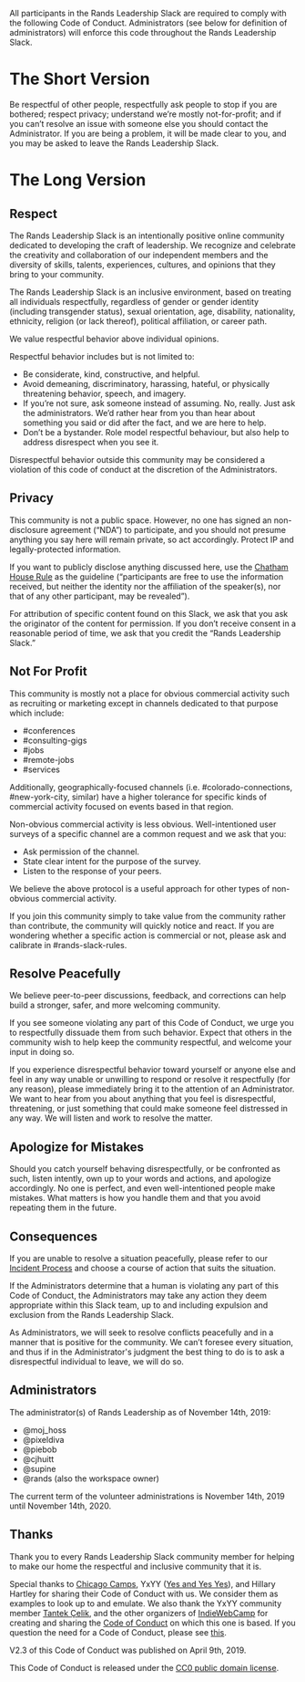 All participants in the Rands Leadership Slack are required to comply with the following Code of Conduct. Administrators (see below for definition of administrators) will enforce this code throughout the Rands Leadership Slack.

# The Short Version

Be respectful of other people, respectfully ask people to stop if you are bothered; respect privacy; understand we’re mostly not-for-profit; and if you can’t resolve an issue with someone else you should contact the Administrator. If you are being a problem, it will be made clear to you, and you may be asked to leave the Rands Leadership Slack. 

# The Long Version

## Respect

The Rands Leadership Slack is an intentionally positive online community dedicated to developing the craft of leadership. We recognize and celebrate the creativity and collaboration of our independent members and the diversity of skills, talents, experiences, cultures, and opinions that they bring to your community. 

The Rands Leadership Slack is an inclusive environment, based on treating all individuals respectfully, regardless of gender or gender identity (including transgender status), sexual orientation, age, disability, nationality, ethnicity, religion (or lack thereof), political affiliation, or career path.

We value respectful behavior above individual opinions.

Respectful behavior includes but is not limited to:

* Be considerate, kind, constructive, and helpful.
* Avoid demeaning, discriminatory, harassing, hateful, or physically threatening behavior, speech, and imagery.
* If you’re not sure, ask someone instead of assuming. No, really. Just ask the administrators. We’d rather hear from you than hear about something you said or did after the fact, and we are here to help.
* Don’t be a bystander. Role model respectful behaviour, but also help to address disrespect when you see it. 

Disrespectful behavior outside this community may be considered a violation of this code of conduct at the discretion of the Administrators.

## Privacy

This community is not a public space. However, no one has signed an non-disclosure agreement (“NDA”) to participate, and you should not presume anything you say here will remain private, so act accordingly. Protect IP and legally-protected information.

If you want to publicly disclose anything discussed here, use the [Chatham House Rule](https://www.chathamhouse.org/about/chatham-house-rule) as the guideline (“participants are free to use the information received, but neither the identity nor the affiliation of the speaker(s), nor that of any other participant, may be revealed”).

For attribution of specific content found on this Slack, we ask that you ask the originator of the content for permission. If you don’t receive consent in a reasonable period of time, we ask that you credit the “Rands Leadership Slack.”

## Not For Profit

This community is mostly not a place for obvious commercial activity such as recruiting or marketing except in channels dedicated to that purpose which include:

* #conferences
* #consulting-gigs
* #jobs
* #remote-jobs
* #services

Additionally, geographically-focused channels (i.e. #colorado-connections, #new-york-city, similar) have a higher tolerance for specific kinds of commercial activity focused on events based in that region.

Non-obvious commercial activity is less obvious. Well-intentioned user surveys of a specific channel are a common request and we ask that you:

* Ask permission of the channel.
* State clear intent for the purpose of the survey.
* Listen to the response of your peers.

We believe the above protocol is a useful approach for other types of non-obvious commercial activity.

If you join this community simply to take value from the community rather than contribute, the community will quickly notice and react. If you are wondering whether a specific action is commercial or not, please ask and calibrate in #rands-slack-rules.

## Resolve Peacefully

We believe peer-to-peer discussions, feedback, and corrections can help build a stronger, safer, and more welcoming community.

If you see someone violating any part of this Code of Conduct, we urge you to respectfully dissuade them from such behavior. Expect that others in the community wish to help keep the community respectful, and welcome your input in doing so.

If you experience disrespectful behavior toward yourself or anyone else and feel in any way unable or unwilling to respond or resolve it respectfully (for any reason), please immediately bring it to the attention of an Administrator. We want to hear from you about anything that you feel is disrespectful, threatening, or just something that could make someone feel distressed in any way. We will listen and work to resolve the matter.

## Apologize for Mistakes

Should you catch yourself behaving disrespectfully, or be confronted as such, listen intently, own up to your words and actions, and apologize accordingly. No one is perfect, and even well-intentioned people make mistakes. What matters is how you handle them and that you avoid repeating them in the future.

## Consequences

If you are unable to resolve a situation peacefully, please refer to our [Incident Process](https://github.com/randsleadershipslack/documents-and-resources/blob/master/incident-process.md) and choose a course of action that suits the situation. 

If the Administrators determine that a human is violating any part of this Code of Conduct, the Administrators may take any action they deem appropriate within this Slack team, up to and including expulsion and exclusion from the Rands Leadership Slack.

As Administrators, we will seek to resolve conflicts peacefully and in a manner that is positive for the community. We can’t foresee every situation, and thus if in the Administrator's judgment the best thing to do is to ask a disrespectful individual to leave, we will do so. 

## Administrators

The administrator(s) of Rands Leadership as of November 14th, 2019:

* @moj_hoss
* @pixeldiva
* @piebob
* @cjhuitt
* @supine
* @rands (also the workspace owner)

The current term of the volunteer administrations is November 14th, 2019 until November 14th, 2020. 

## Thanks

Thank you to every Rands Leadership Slack community member for helping to make our home the respectful and inclusive community that it is.

Special thanks to [Chicago Camps](http://chicagocamps.org/code-of-conduct/), YxYY ([Yes and Yes Yes](http://www.yesandyesyes.com/)), and Hillary Hartley for sharing their Code of Conduct with us. We consider them as examples to look up to and emulate. We also thank the YxYY community member [Tantek Çelik](http://tantek.com/), and the other organizers of [IndieWebCamp](http://indiewebcamp.com/) for creating and sharing the [Code of Conduct](http://indiewebcamp.com/code-of-conduct) on which this one is based. If you question the need for a Code of Conduct, please see [this](http://indiewebcamp.com/code-of-conduct-why).

V2.3 of this Code of Conduct was published on April 9th, 2019.

This Code of Conduct is released under the [CC0 public domain license](https://creativecommons.org/publicdomain/zero/1.0/).
